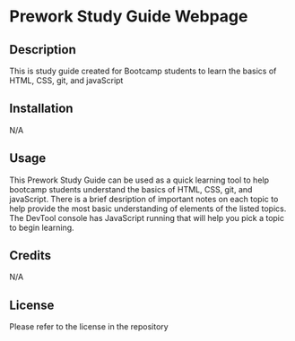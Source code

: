 # Prework Study Guide Webpage

## Description

This is study guide created for Bootcamp students to learn the basics of HTML, CSS, git, and javaScript

## Installation

N/A

## Usage

This Prework Study Guide can be used as a quick learning tool to help bootcamp students understand the basics of HTML, CSS, git, and javaScript. There is a brief desription of important notes on each topic to help provide the most basic understanding of elements of the listed topics. The DevTool console has JavaScript running that will help you pick a topic to begin learning.

## Credits

N/A

## License

Please refer to the license in the repository

